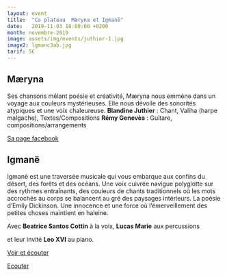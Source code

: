 ```yaml
---
layout: event
title:  "Co plateau  Mæryna et Igmanë"
date:   2019-11-03 18:00:00 +0200
month: novembre-2019
image: assets/img/events/juthier-1.jpg
image2: lgmanc3ab.jpg
tarif: 5€
---
```


## Mæryna
Ses chansons mêlant poésie et créativité, Mæryna nous emmène dans un voyage aux couleurs mystérieuses. Elle nous dévoile des sonorités atypiques et une voix chaleureuse. 
**Blandine Juthier** : Chant, Valiha (harpe malgache), Textes/Compositions 
**Rémy Genevès** : Guitare, compositions/arrangements

[Sa page facebook](https://www.facebook.com/blanmarina/)


## Igmanë 
Igmanë est une traversée musicale qui vous embarque aux confins du désert, des forêts et des océans. Une voix cuivrée navigue polyglotte sur des rythmes entraînants, des couleurs de chants traditionnels où les mots accrochés au corps se balancent au gré des paysages intérieurs. La poésie d’Emily Dickinson. Une innocence et une force où l’émerveillement des petites choses maintient en haleine.

Avec **Beatrice Santos Cottin** à la voix, **Lucas Marie** aux percussions

et leur invité **Leo XVI** au piano.

[Voir et écouter](https://vimeo.com/269654708)

[Ecouter](https://soundcloud.com/user-995819352/johnny)
